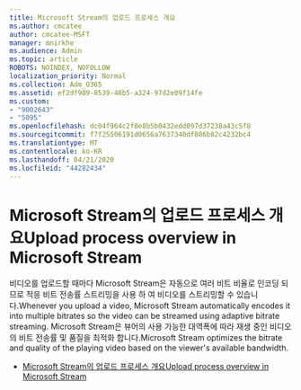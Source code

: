 ```yaml
---
title: Microsoft Stream의 업로드 프로세스 개요
ms.author: cmcatee
author: cmcatee-MSFT
manager: mnirkhe
ms.audience: Admin
ms.topic: article
ROBOTS: NOINDEX, NOFOLLOW
localization_priority: Normal
ms.collection: Adm_O365
ms.assetid: ef2df989-8539-48b5-a324-97d2e09f14fe
ms.custom:
- "9002643"
- "5095"
ms.openlocfilehash: dc04f964c2f8e8b5b0432edd097d37238a43c5f8
ms.sourcegitcommit: f7f25506191d0656a7637340df806b82c4232bc4
ms.translationtype: MT
ms.contentlocale: ko-KR
ms.lasthandoff: 04/21/2020
ms.locfileid: "44282434"
---
```

# <a name="upload-process-overview-in-microsoft-stream"></a><span data-ttu-id="8896a-102">Microsoft Stream의 업로드 프로세스 개요</span><span class="sxs-lookup"><span data-stu-id="8896a-102">Upload process overview in Microsoft Stream</span></span>

<span data-ttu-id="8896a-103">비디오를 업로드할 때마다 Microsoft Stream은 자동으로 여러 비트 비율로 인코딩 되므로 적응 비트 전송률 스트리밍을 사용 하 여 비디오를 스트리밍할 수 있습니다.</span><span class="sxs-lookup"><span data-stu-id="8896a-103">Whenever you upload a video, Microsoft Stream automatically encodes it into multiple bitrates so the video can be streamed using adaptive bitrate streaming.</span></span> <span data-ttu-id="8896a-104">Microsoft Stream은 뷰어의 사용 가능한 대역폭에 따라 재생 중인 비디오의 비트 전송률 및 품질을 최적화 합니다.</span><span class="sxs-lookup"><span data-stu-id="8896a-104">Microsoft Stream optimizes the bitrate and quality of the playing video based on the viewer's available bandwidth.</span></span>

- [<span data-ttu-id="8896a-105">Microsoft Stream의 업로드 프로세스 개요</span><span class="sxs-lookup"><span data-stu-id="8896a-105">Upload process overview in Microsoft Stream</span></span>](https://docs.microsoft.com/stream/upload-process-overview)
